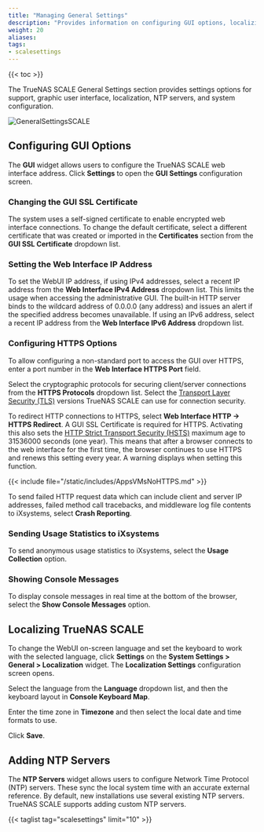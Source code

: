 ```yaml
---
title: "Managing General Settings"
description: "Provides information on configuring GUI options, localizing TrueNAS SCALE to your region and language, and adding NTP servers."
weight: 20
aliases:
tags:
- scalesettings
---
```


{{< toc >}}

The TrueNAS SCALE General Settings section provides settings options for support, graphic user interface, localization, NTP servers, and system configuration. 

![GeneralSettingsSCALE](/images/SCALE/GeneralSettingsSCALE.png "SCALE General Settings Screen")

## Configuring GUI Options

The **GUI** widget allows users to configure the TrueNAS SCALE web interface address. Click **Settings** to open the **GUI Settings** configuration screen.

### Changing the GUI SSL Certificate

The system uses a self-signed certificate to enable encrypted web interface connections. To change the default certificate, select a different certificate that was created or imported in the **Certificates** section from the **GUI SSL Certificate** dropdown list.

### Setting the Web Interface IP Address

To set the WebUI IP address, if using IPv4 addresses, select a recent IP address from the **Web Interface IPv4 Address** dropdown list. This limits the usage when accessing the administrative GUI. The built-in HTTP server binds to the wildcard address of 0.0.0.0 (any address) and issues an alert if the specified address becomes unavailable. If using an IPv6 address, select a recent IP address from the **Web Interface IPv6 Address** dropdown list.

### Configuring HTTPS Options

To allow configuring a non-standard port to access the GUI over HTTPS, enter a port number in the **Web Interface HTTPS Port** field.

Select the cryptographic protocols for securing client/server connections from the **HTTPS Protocols** dropdown list. Select the [Transport Layer Security (TLS)](https://en.wikipedia.org/wiki/Transport_Layer_Security) versions TrueNAS SCALE can use for connection security.

To redirect HTTP connections to HTTPS, select **Web Interface HTTP -> HTTPS Redirect**. A GUI SSL Certificate is required for HTTPS. 
Activating this also sets the [HTTP Strict Transport Security (HSTS)](https://en.wikipedia.org/wiki/HTTP_Strict_Transport_Security) maximum age to 31536000 seconds (one year). 
This means that after a browser connects to the web interface for the first time, the browser continues to use HTTPS and renews this setting every year. 
A warning displays when setting this function.

{{< include file="/static/includes/AppsVMsNoHTTPS.md" >}}

To send failed HTTP request data which can include client and server IP addresses, failed method call tracebacks, and middleware log file contents to iXsystems, select **Crash Reporting**.

### Sending Usage Statistics to iXsystems
To send anonymous usage statistics to iXsystems, select the **Usage Collection** option.

### Showing Console Messages
To display console messages in real time at the bottom of the browser, select the **Show Console Messages** option.

## Localizing TrueNAS SCALE

To change the WebUI on-screen language and set the keyboard to work with the selected language, click **Settings** on the **System Settings > General > Localization** widget. The **Localization Settings** configuration screen opens.

Select the language from the **Language** dropdown list, and then the keyboard layout in **Console Keyboard Map**.

Enter the time zone in **Timezone** and then select the local date and time formats to use.

Click **Save**.

## Adding NTP Servers 

The **NTP Servers** widget allows users to configure Network Time Protocol (NTP) servers. 
These sync the local system time with an accurate external reference. 
By default, new installations use several existing NTP servers. TrueNAS SCALE supports adding custom NTP servers.

{{< taglist tag="scalesettings" limit="10" >}}
